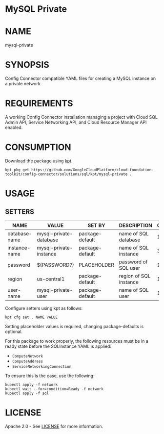 MySQL Private
==================================================
# NAME
  mysql-private
# SYNOPSIS
  Config Connector compatible YAML files for creating a MySQL instance on a private network
# REQUIREMENTS
  A working Config Connector installation managing a project with Cloud SQL Admin API, Service Networking API, and Cloud Resource Manager API enabled.
# CONSUMPTION
  Download the package using [kpt](https://googlecontainertools.github.io/kpt/).
  ```
  kpt pkg get https://github.com/GoogleCloudPlatform/cloud-foundation-toolkit/config-connector/solutions/sql/kpt/mysql-private .
  ```
# USAGE
## SETTERS
|     NAME      |         VALUE          |     SET BY      |      DESCRIPTION       | COUNT |
|---------------|------------------------|-----------------|------------------------|-------|
| database-name | mysql-private-database | package-default | name of SQL database   | 1     |
| instance-name | mysql-private-instance | package-default | name of SQL instance   | 3     |
| password      | ${PASSWORD?}           | PLACEHOLDER     | password of SQL user   | 1     |
| region        | us-central1            | package-default | region of SQL instance | 1     |
| user-name     | mysql-private-user     | package-default | name of SQL user       | 1     |

  Configure setters using kpt as follows:
  ```
  kpt cfg set . NAME VALUE
  ```
  Setting placeholder values is required, changing package-defaults is optional.

  For this package to work properly, the following resources must be in a ready state before the SQLInstance YAML is applied:
  - `ComputeNetwork`
  - `ComputeAddress`
  - `ServiceNetworkingConnection`
  
  To ensure this is the case, use the following:
  ```
  kubectl apply -f network
  kubectl wait --for=condition=Ready -f network 
  kubectl apply -f sql
  ```

# LICENSE
  Apache 2.0 - See [LICENSE](/LICENSE) for more information.

